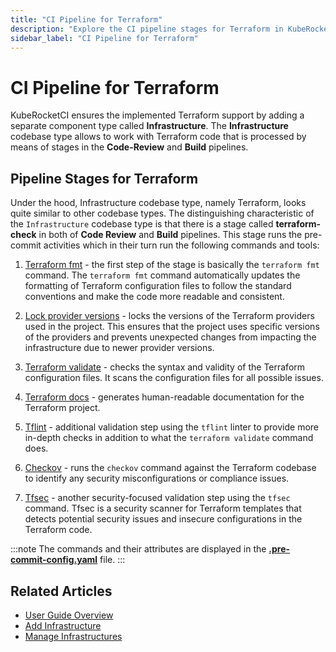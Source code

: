 ```yaml
---
title: "CI Pipeline for Terraform"
description: "Explore the CI pipeline stages for Terraform in KubeRocketCI, ensuring code quality, security, and compliance for Infrastructure as Code (IaC) management."
sidebar_label: "CI Pipeline for Terraform"
---
```

<!-- markdownlint-disable MD025 -->

# CI Pipeline for Terraform

<head>
  <link rel="canonical" href="https://docs.kuberocketci.io/docs/operator-guide/ci/ci-pipeline-terraform" />
</head>

KubeRocketCI ensures the implemented Terraform support by adding a separate component type called **Infrastructure**. The **Infrastructure** codebase type allows to work with Terraform code that is processed by means of stages in the **Code-Review** and **Build** pipelines.

## Pipeline Stages for Terraform

Under the hood, Infrastructure codebase type, namely Terraform, looks quite similar to other codebase types. The distinguishing characteristic of the `Infrastructure` codebase type is that there is a stage called **terraform-check** in both of **Code Review** and **Build** pipelines. This stage runs the pre-commit activities which in their turn run the following commands and tools:

1. [Terraform fmt](https://developer.hashicorp.com/terraform/cli/commands/fmt) - the first step of the stage is basically the `terraform fmt` command. The `terraform fmt` command automatically updates the formatting of Terraform configuration files to follow the standard conventions and make the code more readable and consistent.

2. [Lock provider versions](https://developer.hashicorp.com/terraform/tutorials/configuration-language/provider-versioning) - locks the versions of the Terraform providers used in the project. This ensures that the project uses specific versions of the providers and prevents unexpected changes from impacting the infrastructure due to newer provider versions.

3. [Terraform validate](https://developer.hashicorp.com/terraform/cli/commands/validate) - checks the syntax and validity of the Terraform configuration files. It scans the configuration files for all possible issues.

4. [Terraform docs](https://github.com/terraform-docs/terraform-docs) - generates human-readable documentation for the Terraform project.

5. [Tflint](https://github.com/terraform-linters/tflint) - additional validation step using the `tflint` linter to provide more in-depth checks in addition to what the `terraform validate` command does.

6. [Checkov](https://github.com/bridgecrewio/checkov) - runs the `checkov` command against the Terraform codebase to identify any security misconfigurations or compliance issues.

7. [Tfsec](https://github.com/aquasecurity/tfsec) - another security-focused validation step using the `tfsec` command. Tfsec is a security scanner for Terraform templates that detects potential security issues and insecure configurations in the Terraform code.

:::note
  The commands and their attributes are displayed in the [**.pre-commit-config.yaml**](https://github.com/epmd-edp/hcl-terraform-terraform/blob/master/.pre-commit-config.yaml) file.
:::

## Related Articles

* [User Guide Overview](../../user-guide/index.md)
* [Add Infrastructure](../../user-guide/add-infrastructure.md)
* [Manage Infrastructures](../../user-guide/infrastructure.md)
